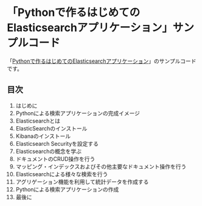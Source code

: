 # 「Pythonで作るはじめてのElasticsearchアプリケーション」サンプルコード

「[Pythonで作るはじめてのElasticsearchアプリケーション](https://amzn.to/2PeF5Js)」のサンプルコードです。

## 目次
1. はじめに 
2. Pythonによる検索アプリケーションの完成イメージ
3. Elasticsearchとは
4. ElasticSearchのインストール
5. Kibanaのインストール
6. Elasticsearch Securityを設定する
7. Elasticsearchの概念を学ぶ
8. ドキュメントのCRUD操作を行う
9. マッピング・インデックスおよびその他主要なドキュメント操作を行う
10. Elasticsearchによる様々な検索を行う
11. アグリゲーション機能を利用して統計データを作成する
12. Pythonによる検索アプリケーションの作成
13. 最後に
